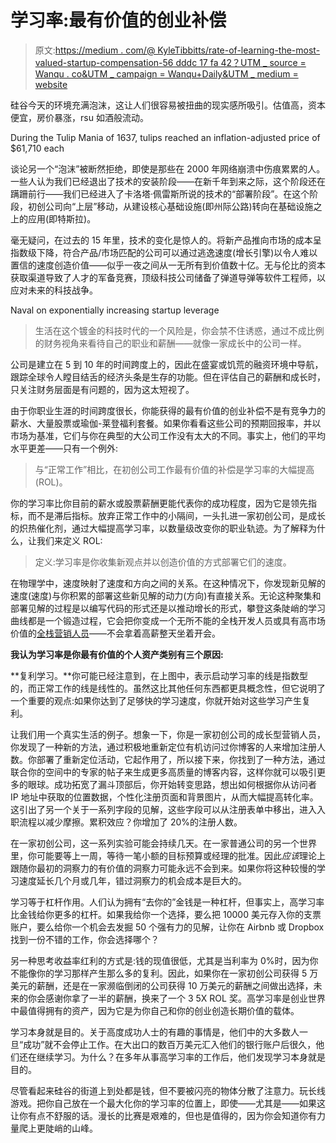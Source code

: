 # 学习率:最有价值的创业补偿

> 原文:[https://medium . com/@ KyleTibbitts/rate-of-learning-the-most-valued-startup-compensation-56 dddc 17 fa 42？UTM _ source = Wanqu . co&UTM _ campaign = Wanqu+Daily&UTM _ medium = website](https://medium.com/@KyleTibbitts/rate-of-learning-the-most-valuable-startup-compensation-56dddc17fa42?utm_source=wanqu.co&utm_campaign=Wanqu+Daily&utm_medium=website)

硅谷今天的环境充满泡沫，这让人们很容易被扭曲的现实感所吸引。估值高，资本便宜，房价暴涨，rsu 如酒般流动。



During the Tulip Mania of 1637, tulips reached an inflation-adjusted price of $61,710 each



谈论另一个“泡沫”被断然拒绝，即使是那些在 2000 年网络崩溃中伤痕累累的人。一些人认为我们已经退出了技术的安装阶段——在新千年到来之际，这个阶段还在蹒跚前行——我们已经进入了卡洛塔·佩雷斯所说的技术的“部署阶段”。在这个阶段，初创公司向“上层”移动，从建设核心基础设施(即州际公路)转向在基础设施之上的应用(即特斯拉)。

毫无疑问，在过去的 15 年里，技术的变化是惊人的。将新产品推向市场的成本呈指数级下降，符合产品/市场匹配的公司可以通过逃逸速度(增长引擎)以令人难以置信的速度创造价值——似乎一夜之间从一无所有到价值数十亿。无与伦比的资本获取渠道导致了人才的军备竞赛，顶级科技公司储备了弹道导弹等软件工程师，以应对未来的科技战争。



Naval on exponentially increasing startup leverage



> 生活在这个镀金的科技时代的一个风险是，你会禁不住诱惑，通过不成比例的财务视角来看待自己的职业和薪酬——就像一家成长中的公司一样。

公司是建立在 5 到 10 年的时间跨度上的，因此在盛宴或饥荒的融资环境中导航，跟踪全球令人瞠目结舌的经济头条是生存的功能。但在评估自己的薪酬和成长时，只关注财务层面是有问题的，因为这太短视了。

由于你职业生涯的时间跨度很长，你能获得的最有价值的创业补偿不是有竞争力的薪水、大量股票或瑜伽-莱登福利套餐。如果你看看这些公司的预期回报率，并以市场为基准，它们与你在典型的大公司工作没有太大的不同。事实上，他们的平均水平更差——只有一个例外:



> 与“正常工作”相比，在初创公司工作最有价值的补偿是学习率的大幅提高(ROL)。

你的学习率比你目前的薪水或股票薪酬更能代表你的成功程度，因为它是领先指标，而不是滞后指标。放弃正常工作中的小隔间，一头扎进一家初创公司，是成长的炽热催化剂，通过大幅提高学习率，以数量级改变你的职业轨迹。为了解释为什么，让我们来定义 ROL:

> 定义:学习率是你收集新观点并以创造价值的方式部署它们的速度。



在物理学中，速度映射了速度和方向之间的关系。在这种情况下，你发现新见解的速度(速度)与你积累的部署这些新见解的动力(方向)有直接关系。无论这种聚集和部署见解的过程是以编写代码的形式还是以推动增长的形式，攀登这条陡峭的学习曲线都是一个锻造过程，它会把你变成一个无所不能的全栈开发人员或具有高市场价值的[全栈营销人员](http://www.kyletibbitts.com/post/55379140544/rise-of-the-full-stack-marketer)——不会拿着高薪整天坐着开会。

**我认为学习率是你最有价值的个人资产类别有三个原因:**

**复利学习。**你可能已经注意到，在上图中，表示启动学习率的线是指数型的，而正常工作的线是线性的。虽然这比其他任何东西都更具概念性，但它说明了一个重要的观点:如果你达到了足够快的学习速度，你就开始对这些学习产生复利。

让我们用一个真实生活的例子。想象一下，你是一家初创公司的成长型营销人员，你发现了一种新的方法，通过积极地重新定位有机访问过你博客的人来增加注册人数。你部署了重新定位活动，它起作用了，所以接下来，你找到了一种方法，通过联合你的空间中的专家的帖子来生成更多高质量的博客内容，这样你就可以吸引更多的眼球。成功拓宽了漏斗顶部后，你开始转变思路，想出如何根据你从访问者 IP 地址中获取的位置数据，个性化注册页面和背景图片，从而大幅提高转化率。这引出了另一个关于一系列字段的见解，这些字段可以从注册表单中移出，进入入职流程以减少摩擦。累积效应？你增加了 20%的注册人数。



在一家初创公司，这一系列实验可能会持续几天。在一家普通公司的另一个世界里，你可能要等上一周，等待一笔小额的目标预算或经理的批准。因此*应该*理论上跟随你最初的洞察力的有价值的洞察力可能永远不会到来。如果你将这种较慢的学习速度延长几个月或几年，错过洞察力的机会成本是巨大的。

学习等于杠杆作用。人们认为拥有“去你的”金钱是一种杠杆，但事实上，高学习率比金钱给你更多的杠杆。如果我给你一个选择，要么把 10000 美元存入你的支票账户，要么给你一个机会去发掘 50 个强有力的见解，让你在 Airbnb 或 Dropbox 找到一份不错的工作，你会选择哪个？



另一种思考收益率红利的方式是:钱的现值很低，尤其是当利率为 0%时，因为你不能像你的学习那样产生那么多的复利。因此，如果你在一家初创公司获得 5 万美元的薪酬，还是在一家濒临倒闭的公司获得 10 万美元的薪酬之间做出选择，未来的你会感谢你拿了一半的薪酬，换来了一个 3 5X ROL 奖。高学习率是创业世界中最值得拥有的资产，因为它是为你自己和你的创业创造长期价值的载体。

学习本身就是目的。关于高度成功人士的有趣的事情是，他们中的大多数人一旦“成功”就不会停止工作。在大出口的数百万美元汇入他们的银行账户后很久，他们还在继续学习。为什么？在多年从事高学习率的工作后，他们发现学习本身就是目的。

尽管看起来硅谷的街道上到处都是钱，但不要被闪亮的物体分散了注意力。玩长线游戏。把你自己放在一个最大化你的学习率的位置上，即使——尤其是——如果这让你有点不舒服的话。漫长的比赛是艰难的，但也是值得的，因为你会知道你有力量爬上更陡峭的山峰。







